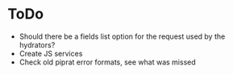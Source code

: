 ToDo
====

- Should there be a fields list option for the request used by the hydrators?
- Create JS services
- Check old piprat error formats, see what was missed
